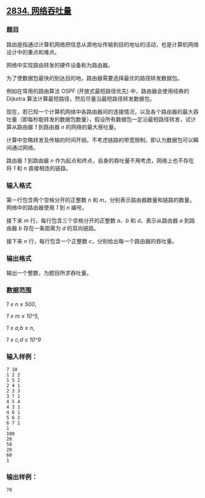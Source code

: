 ## [2834. 网络吞吐量](https://www.acwing.com/problem/content/2836/)

### 题目

路由是指通过计算机网络把信息从源地址传输到目的地址的活动，也是计算机网络设计中的重点和难点。

网络中实现路由转发的硬件设备称为路由器。

为了使数据包最快的到达目的地，路由器需要选择最优的路径转发数据包。

例如在常用的路由算法 OSPF (开放式最短路径优先) 中，路由器会使用经典的 Dijkstra 算法计算最短路径，然后尽量沿最短路径转发数据包。

现在，若已知一个计算机网络中各路由器间的连接情况，以及各个路由器的最大吞吐量（即每秒能转发的数据包数量），假设所有数据包一定沿最短路径转发，试计算从路由器 *1* 到路由器 *n* 的网络的最大吞吐量。

计算中忽略转发及传输的时间开销，不考虑链路的带宽限制，即认为数据包可以瞬间通过网络。

路由器 *1* 到路由器 *n* 作为起点和终点，自身的吞吐量不用考虑，网络上也不存在将 *1* 和 *n* 直接相连的链路。

### 输入格式

第一行包含两个空格分开的正整数 *n* 和 *m*，分别表示路由器数量和链路的数量。网络中的路由器使用 *1* 到 *n* 编号。

接下来 *m* 行，每行包含三个空格分开的正整数 *a、b* 和 *d*，表示从路由器 *a* 到路由器 *b* 存在一条距离为 *d* 的双向链路。

接下来 *n* 行，每行包含一个正整数 *c*，分别给出每一个路由器的吞吐量。

### 输出格式

输出一个整数，为题目所求吞吐量。

### 数据范围

*1 ≤ n ≤ 500*,

*1 ≤ m ≤ 10^5*,

*1 ≤ a,b ≤ n*,

*1 ≤ c,d ≤ 10^9*

### 输入样例：

```
7 10
1 2 2
1 5 2
2 4 1
2 3 3
3 7 1
4 5 4
4 3 1
4 6 1
5 6 2
6 7 1
1
100
20
50
20
60
1
```

### 输出样例：

```
70
```
